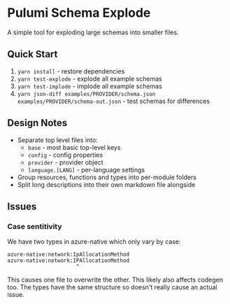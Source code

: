 # Pulumi Schema Explode

A simple tool for exploding large schemas into smaller files.

## Quick Start

1. `yarn install` - restore dependencies
2. `yarn test-explode` - explode all example schemas
3. `yarn test-implode` - implode all example schemas
4. `yarn json-diff examples/PROVIDER/schema.json examples/PROVIDER/schema-out.json` - test schemas for differences

## Design Notes

* Separate top level files into:
  * `base` - most basic top-level keys
  * `config` - config properties
  * `provider` - provider object
  * `language.[LANG]` - per-language settings
* Group resources, functions and types into per-module folders
* Split long descriptions into their own markdown file alongside

## Issues

### Case sentitivity

We have two types in azure-native which only vary by case:

```
azure-native:network:IpAllocationMethod
azure-native:network:IPAllocationMethod
                      ^
```

This causes one file to overwrite the other. This likely also affects codegen too. The types have the same structure so doesn't really cause an actual issue.
